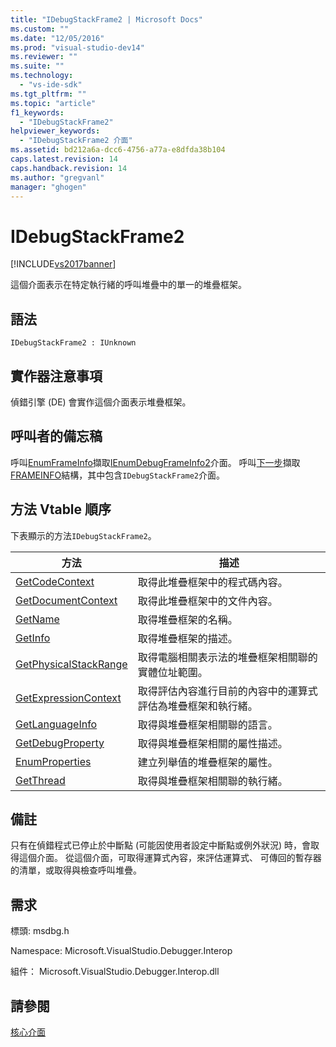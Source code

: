 ```yaml
---
title: "IDebugStackFrame2 | Microsoft Docs"
ms.custom: ""
ms.date: "12/05/2016"
ms.prod: "visual-studio-dev14"
ms.reviewer: ""
ms.suite: ""
ms.technology: 
  - "vs-ide-sdk"
ms.tgt_pltfrm: ""
ms.topic: "article"
f1_keywords: 
  - "IDebugStackFrame2"
helpviewer_keywords: 
  - "IDebugStackFrame2 介面"
ms.assetid: bd212a6a-dcc6-4756-a77a-e8dfda38b104
caps.latest.revision: 14
caps.handback.revision: 14
ms.author: "gregvanl"
manager: "ghogen"
---
```

# IDebugStackFrame2
[!INCLUDE[vs2017banner](../../../code-quality/includes/vs2017banner.md)]

這個介面表示在特定執行緒的呼叫堆疊中的單一的堆疊框架。  
  
## 語法  
  
```  
IDebugStackFrame2 : IUnknown  
```  
  
## 實作器注意事項  
 偵錯引擎 \(DE\) 會實作這個介面表示堆疊框架。  
  
## 呼叫者的備忘稿  
 呼叫[EnumFrameInfo](../../../extensibility/debugger/reference/idebugthread2-enumframeinfo.md)擷取[IEnumDebugFrameInfo2](../../../extensibility/debugger/reference/ienumdebugframeinfo2.md)介面。  呼叫[下一步](../Topic/IEnumDebugFrameInfo2::Next.md)擷取[FRAMEINFO](../../../extensibility/debugger/reference/frameinfo.md)結構，其中包含`IDebugStackFrame2`介面。  
  
## 方法 Vtable 順序  
 下表顯示的方法`IDebugStackFrame2`。  
  
|方法|描述|  
|--------|--------|  
|[GetCodeContext](../Topic/IDebugStackFrame2::GetCodeContext.md)|取得此堆疊框架中的程式碼內容。|  
|[GetDocumentContext](../../../extensibility/debugger/reference/idebugstackframe2-getdocumentcontext.md)|取得此堆疊框架中的文件內容。|  
|[GetName](../../../extensibility/debugger/reference/idebugstackframe2-getname.md)|取得堆疊框架的名稱。|  
|[GetInfo](../../../extensibility/debugger/reference/idebugstackframe2-getinfo.md)|取得堆疊框架的描述。|  
|[GetPhysicalStackRange](../../../extensibility/debugger/reference/idebugstackframe2-getphysicalstackrange.md)|取得電腦相關表示法的堆疊框架相關聯的實體位址範圍。|  
|[GetExpressionContext](../../../extensibility/debugger/reference/idebugstackframe2-getexpressioncontext.md)|取得評估內容進行目前的內容中的運算式評估為堆疊框架和執行緒。|  
|[GetLanguageInfo](../../../extensibility/debugger/reference/idebugstackframe2-getlanguageinfo.md)|取得與堆疊框架相關聯的語言。|  
|[GetDebugProperty](../../../extensibility/debugger/reference/idebugstackframe2-getdebugproperty.md)|取得與堆疊框架相關的屬性描述。|  
|[EnumProperties](../Topic/IDebugStackFrame2::EnumProperties.md)|建立列舉值的堆疊框架的屬性。|  
|[GetThread](../../../extensibility/debugger/reference/idebugstackframe2-getthread.md)|取得與堆疊框架相關聯的執行緒。|  
  
## 備註  
 只有在偵錯程式已停止於中斷點 \(可能因使用者設定中斷點或例外狀況\) 時，會取得這個介面。  從這個介面，可取得運算式內容，來評估運算式、 可傳回的暫存器的清單，或取得與檢查呼叫堆疊。  
  
## 需求  
 標頭: msdbg.h  
  
 Namespace: Microsoft.VisualStudio.Debugger.Interop  
  
 組件： Microsoft.VisualStudio.Debugger.Interop.dll  
  
## 請參閱  
 [核心介面](../../../extensibility/debugger/reference/core-interfaces.md)